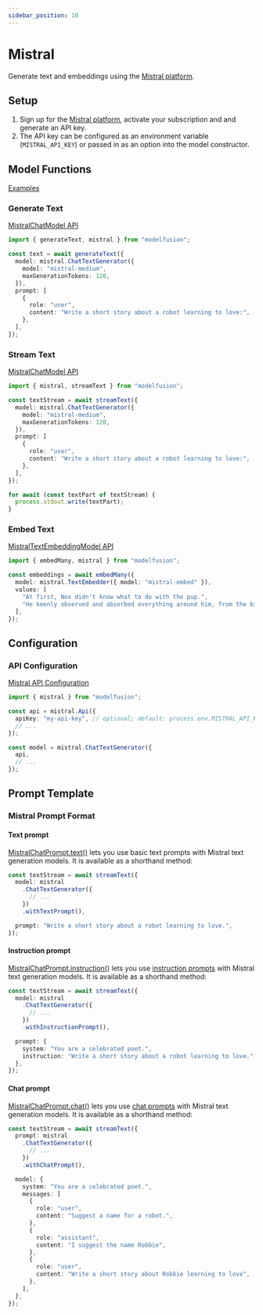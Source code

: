 ```yaml
---
sidebar_position: 10
---
```


# Mistral

Generate text and embeddings using the [Mistral platform](https://mistral.ai).

## Setup

1. Sign up for the [Mistral platform](https://console.mistral.ai/), activate your subscription and and generate an API key.
1. The API key can be configured as an environment variable (`MISTRAL_API_KEY`) or passed in as an option into the model constructor.

## Model Functions

[Examples](https://github.com/lgrammel/modelfusion/tree/main/examples/basic/src/model-provider/mistral)

### Generate Text

[MistralChatModel API](/api/classes/MistralChatModel)

```ts
import { generateText, mistral } from "modelfusion";

const text = await generateText({
  model: mistral.ChatTextGenerator({
    model: "mistral-medium",
    maxGenerationTokens: 120,
  }),
  prompt: [
    {
      role: "user",
      content: "Write a short story about a robot learning to love:",
    },
  ],
});
```

### Stream Text

[MistralChatModel API](/api/classes/MistralChatModel)

```ts
import { mistral, streamText } from "modelfusion";

const textStream = await streamText({
  model: mistral.ChatTextGenerator({
    model: "mistral-medium",
    maxGenerationTokens: 120,
  }),
  prompt: [
    {
      role: "user",
      content: "Write a short story about a robot learning to love:",
    },
  ],
});

for await (const textPart of textStream) {
  process.stdout.write(textPart);
}
```

### Embed Text

[MistralTextEmbeddingModel API](/api/classes/MistralTextEmbeddingModel)

```ts
import { embedMany, mistral } from "modelfusion";

const embeddings = await embedMany({
  model: mistral.TextEmbedder({ model: "mistral-embed" }),
  values: [
    "At first, Nox didn't know what to do with the pup.",
    "He keenly observed and absorbed everything around him, from the birds in the sky to the trees in the forest.",
  ],
});
```

## Configuration

### API Configuration

[Mistral API Configuration](/api/classes/MistralApiConfiguration)

```ts
import { mistral } from "modelfusion";

const api = mistral.Api({
  apiKey: "my-api-key", // optional; default: process.env.MISTRAL_API_KEY
  // ...
});

const model = mistral.ChatTextGenerator({
  api,
  // ...
});
```

## Prompt Template

### Mistral Prompt Format

#### Text prompt

[MistralChatPrompt.text()](/api/namespaces/MistralChatPrompt) lets you use basic text prompts with Mistral text generation models. It is available as a shorthand method:

```ts
const textStream = await streamText({
  model: mistral
    .ChatTextGenerator({
      // ...
    })
    .withTextPrompt(),

  prompt: "Write a short story about a robot learning to love.",
});
```

#### Instruction prompt

[MistralChatPrompt.instruction()](/api/namespaces/MistralChatPrompt) lets you use [instruction prompts](/api/interfaces/InstructionPrompt) with Mistral text generation models. It is available as a shorthand method:

```ts
const textStream = await streamText({
  model: mistral
    .ChatTextGenerator({
      // ...
    })
    .withInstructionPrompt(),

  prompt: {
    system: "You are a celebrated poet.",
    instruction: "Write a short story about a robot learning to love.",
  },
});
```

#### Chat prompt

[MistralChatPrompt.chat()](/api/namespaces/MistralChatPrompt) lets you use [chat prompts](/api/interfaces/ChatPrompt) with Mistral text generation models. It is available as a shorthand method:

```ts
const textStream = await streamText({
  prompt: mistral
    .ChatTextGenerator({
      // ...
    })
    .withChatPrompt(),

  model: {
    system: "You are a celebrated poet.",
    messages: [
      {
        role: "user",
        content: "Suggest a name for a robot.",
      },
      {
        role: "assistant",
        content: "I suggest the name Robbie",
      },
      {
        role: "user",
        content: "Write a short story about Robbie learning to love",
      },
    ],
  },
});
```
